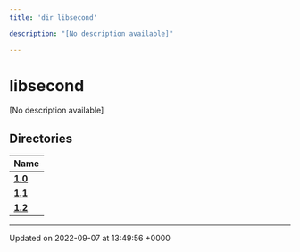 ```yaml
---
title: 'dir libsecond'

description: "[No description available]"

---
```


# libsecond



[No description available]

## Directories

| Name           |
| -------------- |
| **[1.0](/documentation/code/files/dir_4e7d0a7221199b5e3988a802b6a5e37f/#dir-10)**  |
| **[1.1](/documentation/code/files/dir_d1f2a55f41e415ebe099cfae2057f907/#dir-11)**  |
| **[1.2](/documentation/code/files/dir_1185cf205eb7c76e1c0c729ff9fd7030/#dir-12)**  |






-------------------------------

Updated on 2022-09-07 at 13:49:56 +0000
